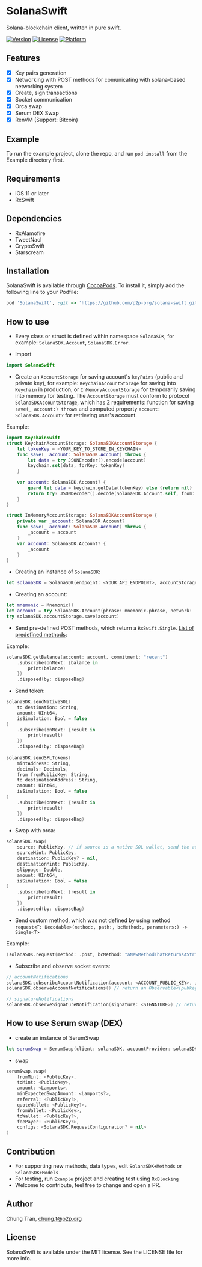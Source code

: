 # SolanaSwift

Solana-blockchain client, written in pure swift.

[![Version](https://img.shields.io/cocoapods/v/SolanaSwift.svg?style=flat)](https://cocoapods.org/pods/SolanaSwift)
[![License](https://img.shields.io/cocoapods/l/SolanaSwift.svg?style=flat)](https://www.apache.org/licenses/LICENSE-2.0.html)
[![Platform](https://img.shields.io/cocoapods/p/SolanaSwift.svg?style=flat)](https://cocoapods.org/pods/SolanaSwift)

## Features
- [x] Key pairs generation
- [x] Networking with POST methods for comunicating with solana-based networking system
- [x] Create, sign transactions
- [x] Socket communication
- [x] Orca swap
- [x] Serum DEX Swap
- [x] RenVM (Support: Bitcoin)

## Example

To run the example project, clone the repo, and run `pod install` from the Example directory first.

## Requirements
- iOS 11 or later
- RxSwift

## Dependencies
- RxAlamofire
- TweetNacl
- CryptoSwift
- Starscream

## Installation

SolanaSwift is available through [CocoaPods](https://cocoapods.org). To install
it, simply add the following line to your Podfile:

```ruby
pod 'SolanaSwift', :git => 'https://github.com/p2p-org/solana-swift.git'
```

## How to use
* Every class or struct is defined within namespace `SolanaSDK`, for example: `SolanaSDK.Account`, `SolanaSDK.Error`.

* Import
```swift
import SolanaSwift
```

* Create an `AccountStorage` for saving account's `keyPairs` (public and private key), for example: `KeychainAccountStorage` for saving into `Keychain` in production, or `InMemoryAccountStorage` for temporarily saving into memory for testing. The `AccountStorage` must conform to protocol `SolanaSDKAccountStorage`, which has 2 requirements: function for saving `save(_ account:) throws` and computed property `account: SolanaSDK.Account?` for retrieving user's account.

Example:
```swift
import KeychainSwift
struct KeychainAccountStorage: SolanaSDKAccountStorage {
    let tokenKey = <YOUR_KEY_TO_STORE_IN_KEYCHAIN>
    func save(_ account: SolanaSDK.Account) throws {
        let data = try JSONEncoder().encode(account)
        keychain.set(data, forKey: tokenKey)
    }
    
    var account: SolanaSDK.Account? {
        guard let data = keychain.getData(tokenKey) else {return nil}
        return try? JSONDecoder().decode(SolanaSDK.Account.self, from: data)
    }
}

struct InMemoryAccountStorage: SolanaSDKAccountStorage {
    private var _account: SolanaSDK.Account?
    func save(_ account: SolanaSDK.Account) throws {
        _account = account
    }
    var account: SolanaSDK.Account? {
        _account
    }
}
```
* Creating an instance of `SolanaSDK`:
```swift
let solanaSDK = SolanaSDK(endpoint: <YOUR_API_ENDPOINT>, accountStorage: KeychainAccountStorage.shared) // endpoint example: https://api.mainnet-beta.solana.com
```
* Creating an account:
```swift
let mnemonic = Mnemonic()
let account = try SolanaSDK.Account(phrase: mnemonic.phrase, network: .mainnetBeta, derivablePath: .default)
try solanaSDK.accountStorage.save(account)
```
* Send pre-defined POST methods, which return a `RxSwift.Single`. [List of predefined methods](https://github.com/p2p-org/solana-swift/blob/main/SolanaSwift/Classes/Generated/SolanaSDK%2BGeneratedMethods.swift):

Example:
```swift
solanaSDK.getBalance(account: account, commitment: "recent")
    .subscribe(onNext: {balance in
        print(balance)
    })
    .disposed(by: disposeBag)
```
* Send token:
```swift
solanaSDK.sendNativeSOL(
    to destination: String,
    amount: UInt64,
    isSimulation: Bool = false
)
    .subscribe(onNext: {result in
        print(result)
    })
    .disposed(by: disposeBag)
    
solanaSDK.sendSPLTokens(
    mintAddress: String,
    decimals: Decimals,
    from fromPublicKey: String,
    to destinationAddress: String,
    amount: UInt64,
    isSimulation: Bool = false
)
    .subscribe(onNext: {result in
        print(result)
    })
    .disposed(by: disposeBag)
```

* Swap with orca:
```swift
solanaSDK.swap(
    source: PublicKey, // if source is a native SOL wallet, send the account's pubkey here anyway
    sourceMint: PublicKey,
    destination: PublicKey? = nil,
    destinationMint: PublicKey,
    slippage: Double,
    amount: UInt64,
    isSimulation: Bool = false
)
    .subscribe(onNext: {result in
        print(result)
    })
    .disposed(by: disposeBag)
```

* Send custom method, which was not defined by using method `request<T: Decodable>(method:, path:, bcMethod:, parameters:) -> Single<T>`

Example:
```swift
(solanaSDK.request(method: .post, bcMethod: "aNewMethodThatReturnsAString", parameters: []) as Single<String>)
```
* Subscribe and observe socket events:
```swift
// accountNotifications
solanaSDK.subscribeAccountNotification(account: <ACCOUNT_PUBLIC_KEY>, isNative: <BOOL>) // isNative = true if you want to observe native solana account
solanaSDK.observeAccountNotifications() // return an Observable<(pubkey: String, lamports: Lamports)>

// signatureNotifications
solanaSDK.observeSignatureNotification(signature: <SIGNATURE>) // return an Completable
```

## How to use Serum swap (DEX)
* create an instance of SerumSwap
```swift
let serumSwap = SerumSwap(client: solanaSDK, accountProvider: solanaSDK)
```
* swap
```swift
serumSwap.swap(
    fromMint: <PublicKey>,
    toMint: <PublicKey>,
    amount: <Lamports>,
    minExpectedSwapAmount: <Lamports?>,
    referral: <PublicKey?>,
    quoteWallet: <PublicKey?>,
    fromWallet: <PublicKey>,
    toWallet: <PublicKey?>,
    feePayer: <PublicKey?>,
    configs: <SolanaSDK.RequestConfiguration? = nil>
)
```

## Contribution
- For supporting new methods, data types, edit `SolanaSDK+Methods` or `SolanaSDK+Models`
- For testing, run `Example` project and creating test using `RxBlocking`
- Welcome to contribute, feel free to change and open a PR.

## Author
Chung Tran, chung.t@p2p.org

## License

SolanaSwift is available under the MIT license. See the LICENSE file for more info.
